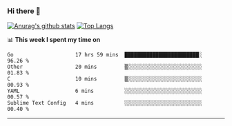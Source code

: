 ### Hi there 👋

<!--
**Yiwen-Chan/Yiwen-Chan** is a ✨ _special_ ✨ repository because its `README.md` (this file) appears on your GitHub profile.

Here are some ideas to get you started:

- 🔭 I’m currently working on ...
- 🌱 I’m currently learning ...
- 👯 I’m looking to collaborate on ...
- 🤔 I’m looking for help with ...
- 💬 Ask me about ...
- 📫 How to reach me: ...
- 😄 Pronouns: ...
- ⚡ Fun fact: ...
-->
[![Anurag's github stats](https://github-readme-stats.vercel.app/api?username=Yiwen-Chan)](https://github.com/anuraghazra/github-readme-stats)
[![Top Langs](https://github-readme-stats.vercel.app/api/top-langs/?username=Yiwen-Chan)](https://github.com/anuraghazra/github-readme-stats)

📊 **This week I spent my time on**
<!--START_SECTION:waka-->
```text
Go                    17 hrs 59 mins  ████████████████████████░   96.26 % 
Other                 20 mins         ▒░░░░░░░░░░░░░░░░░░░░░░░░   01.83 % 
C                     10 mins         ▒░░░░░░░░░░░░░░░░░░░░░░░░   00.93 % 
YAML                  6 mins          ░░░░░░░░░░░░░░░░░░░░░░░░░   00.57 % 
Sublime Text Config   4 mins          ░░░░░░░░░░░░░░░░░░░░░░░░░   00.40 % 
```
<!--END_SECTION:waka-->

***

